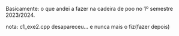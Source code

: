 Basicamente: o que andei a fazer na cadeira de poo no 1º semestre 2023/2024.

nota: c1_exe2.cpp desapareceu... e nunca mais o fiz(fazer depois)
